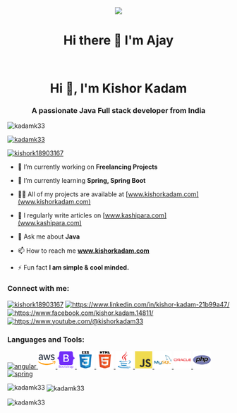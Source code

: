 <div  align="center" > 
      <img width="68%" src="https://raw.githubusercontent.com/gist/abnsl0014/9d726586bd9246d133a9ddc6391cd2f0/raw/9a0d296d5f8549a8872ca0c3bcfdf3166a915c9e/computer.gif"/>
      <h1>Hi there 👋 I'm Ajay</h1>
      <img src="https://komarev.com/ghpvc/?username=Ajaysinh1290&color=orange&style=flat-square&label=P+R+O+F+I+L+E+ +V+I+E+W+S" alt="">
</div>
<h1 align="center">Hi 👋, I'm Kishor Kadam</h1>
<h3 align="center">A passionate Java Full stack developer from India</h3>

<p align="left"> <img src="https://komarev.com/ghpvc/?username=kadamk33&label=Profile%20views&color=0e75b6&style=flat" alt="kadamk33" /> </p>

<p align="left"> <a href="https://github.com/ryo-ma/github-profile-trophy"><img src="https://github-profile-trophy.vercel.app/?username=kadamk33" alt="kadamk33" /></a> </p>

<p align="left"> <a href="https://twitter.com/kishork18903167" target="blank"><img src="https://img.shields.io/twitter/follow/kishork18903167?logo=twitter&style=for-the-badge" alt="kishork18903167" /></a> </p>

- 🔭 I’m currently working on **Freelancing Projects**

- 🌱 I’m currently learning **Spring, Spring Boot**

- 👨‍💻 All of my projects are available at [www.kishorkadam.com](www.kishorkadam.com)

- 📝 I regularly write articles on [www.kashipara.com](www.kashipara.com)

- 💬 Ask me about **Java**

- 📫 How to reach me **www.kishorkadam.com**

- ⚡ Fun fact **I am simple & cool minded.**

<h3 align="left">Connect with me:</h3>
<p align="left">
<a href="https://twitter.com/kishork18903167" target="blank"><img align="center" src="https://raw.githubusercontent.com/rahuldkjain/github-profile-readme-generator/master/src/images/icons/Social/twitter.svg" alt="kishork18903167" height="30" width="40" /></a>
<a href="https://linkedin.com/in/https://www.linkedin.com/in/kishor-kadam-21b99a47/" target="blank"><img align="center" src="https://raw.githubusercontent.com/rahuldkjain/github-profile-readme-generator/master/src/images/icons/Social/linked-in-alt.svg" alt="https://www.linkedin.com/in/kishor-kadam-21b99a47/" height="30" width="40" /></a>
<a href="https://fb.com/https://www.facebook.com/kishor.kadam.14811/" target="blank"><img align="center" src="https://raw.githubusercontent.com/rahuldkjain/github-profile-readme-generator/master/src/images/icons/Social/facebook.svg" alt="https://www.facebook.com/kishor.kadam.14811/" height="30" width="40" /></a>
<a href="https://www.youtube.com/c/https://www.youtube.com/@kishorkadam33" target="blank"><img align="center" src="https://raw.githubusercontent.com/rahuldkjain/github-profile-readme-generator/master/src/images/icons/Social/youtube.svg" alt="https://www.youtube.com/@kishorkadam33" height="30" width="40" /></a>
</p>

<h3 align="left">Languages and Tools:</h3>
<p align="left"> <a href="https://angular.io" target="_blank" rel="noreferrer"> <img src="https://angular.io/assets/images/logos/angular/angular.svg" alt="angular" width="40" height="40"/> </a> <a href="https://aws.amazon.com" target="_blank" rel="noreferrer"> <img src="https://raw.githubusercontent.com/devicons/devicon/master/icons/amazonwebservices/amazonwebservices-original-wordmark.svg" alt="aws" width="40" height="40"/> </a> <a href="https://getbootstrap.com" target="_blank" rel="noreferrer"> <img src="https://raw.githubusercontent.com/devicons/devicon/master/icons/bootstrap/bootstrap-plain-wordmark.svg" alt="bootstrap" width="40" height="40"/> </a> <a href="https://www.w3schools.com/css/" target="_blank" rel="noreferrer"> <img src="https://raw.githubusercontent.com/devicons/devicon/master/icons/css3/css3-original-wordmark.svg" alt="css3" width="40" height="40"/> </a> <a href="https://www.w3.org/html/" target="_blank" rel="noreferrer"> <img src="https://raw.githubusercontent.com/devicons/devicon/master/icons/html5/html5-original-wordmark.svg" alt="html5" width="40" height="40"/> </a> <a href="https://www.java.com" target="_blank" rel="noreferrer"> <img src="https://raw.githubusercontent.com/devicons/devicon/master/icons/java/java-original.svg" alt="java" width="40" height="40"/> </a> <a href="https://developer.mozilla.org/en-US/docs/Web/JavaScript" target="_blank" rel="noreferrer"> <img src="https://raw.githubusercontent.com/devicons/devicon/master/icons/javascript/javascript-original.svg" alt="javascript" width="40" height="40"/> </a> <a href="https://www.mysql.com/" target="_blank" rel="noreferrer"> <img src="https://raw.githubusercontent.com/devicons/devicon/master/icons/mysql/mysql-original-wordmark.svg" alt="mysql" width="40" height="40"/> </a> <a href="https://www.oracle.com/" target="_blank" rel="noreferrer"> <img src="https://raw.githubusercontent.com/devicons/devicon/master/icons/oracle/oracle-original.svg" alt="oracle" width="40" height="40"/> </a> <a href="https://www.php.net" target="_blank" rel="noreferrer"> <img src="https://raw.githubusercontent.com/devicons/devicon/master/icons/php/php-original.svg" alt="php" width="40" height="40"/> </a> <a href="https://spring.io/" target="_blank" rel="noreferrer"> <img src="https://www.vectorlogo.zone/logos/springio/springio-icon.svg" alt="spring" width="40" height="40"/> </a> </p>

<p><img align="left" src="https://github-readme-stats.vercel.app/api/top-langs?username=kadamk33&show_icons=true&locale=en&layout=compact" alt="kadamk33" /></p>

<p>&nbsp;<img align="center" src="https://github-readme-stats.vercel.app/api?username=kadamk33&show_icons=true&locale=en" alt="kadamk33" /></p>

<p><img align="center" src="https://github-readme-streak-stats.herokuapp.com/?user=kadamk33&" alt="kadamk33" /></p>
